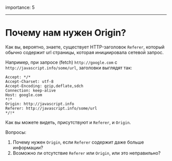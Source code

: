 importance: 5

---

# Почему нам нужен Origin?

Как вы, вероятно, знаете, существует HTTP-заголовок `Referer`, который обычно содержит url страницы, которая инициировала сетевой запрос.

Например, при запросе (fetch) `http://google.com` с `http://javascript.info/some/url`, заголовки выглядят так:

```
Accept: */*
Accept-Charset: utf-8
Accept-Encoding: gzip,deflate,sdch
Connection: keep-alive
Host: google.com
*!*
Origin: http://javascript.info
Referer: http://javascript.info/some/url
*/!*
```

Как вы можете видеть, присутствуют и `Referer`, и `Origin`.

Вопросы:

1. Почему нужен `Origin`, если `Referer` содержит даже больше информации?
2. Возможно ли отсутствие `Referer` или `Origin`, или это неправильно?
